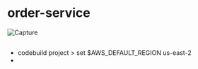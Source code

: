 # order-service

![Capture](https://user-images.githubusercontent.com/25712816/92306201-ef826380-efaa-11ea-9704-5304319e0517.PNG)




##
- codebuild project > set $AWS_DEFAULT_REGION us-east-2
- 

